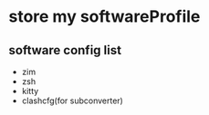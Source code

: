 # store my softwareProfile

## software config list
- zim
- zsh
- kitty
- clashcfg(for subconverter)